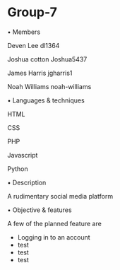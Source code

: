 # Group-7
• Members

Deven Lee       dl1364

Joshua cotton    Joshua5437

James Harris     jgharris1

Noah Williams    noah-williams

• Languages & techniques

HTML

CSS

PHP

Javascript

Python

• Description

A rudimentary social media platform

• Objective & features

A few of the planned feature are
 
 - Logging in to an account
 - test
 - test
 - test

